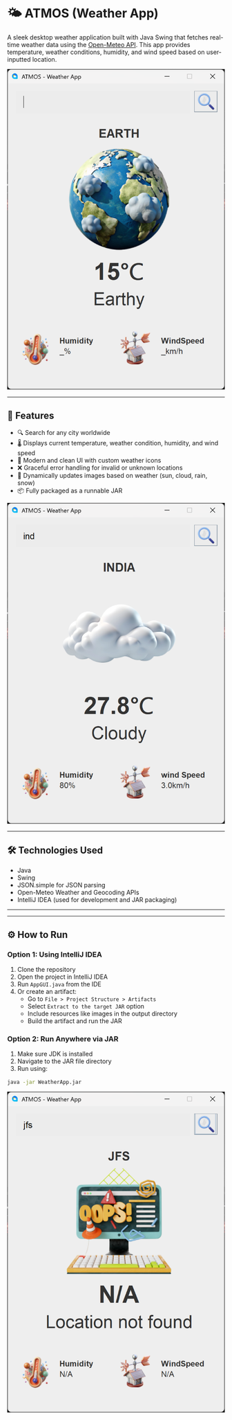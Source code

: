 # 🌤️ ATMOS (Weather App)

A sleek desktop weather application built with Java Swing that fetches real-time weather data using the [Open-Meteo API](https://open-meteo.com/). This app provides temperature, weather conditions, humidity, and wind speed based on user-inputted location.

![screenshot](https://github.com/KartikUgale/ATMOS-weather_app/blob/main/src/main/resources/SC/sc_earth.png?raw=true)

---

## 🚀 Features

- 🔍 Search for any city worldwide
- 🌡️ Displays current temperature, weather condition, humidity, and wind speed
- 🎨 Modern and clean UI with custom weather icons
- ❌ Graceful error handling for invalid or unknown locations
- 🔄 Dynamically updates images based on weather (sun, cloud, rain, snow)
- 📦 Fully packaged as a runnable JAR

![screenshot](https://github.com/KartikUgale/ATMOS-weather_app/blob/main/src/main/resources/SC/sc_ind.png?raw=true)

---

## 🛠️ Technologies Used

- Java
- Swing
- JSON.simple for JSON parsing
- Open-Meteo Weather and Geocoding APIs
- IntelliJ IDEA (used for development and JAR packaging)

---


---

## ⚙️ How to Run

### Option 1: Using IntelliJ IDEA

1. Clone the repository
2. Open the project in IntelliJ IDEA
3. Run `AppGUI.java` from the IDE
4. Or create an artifact:
   - Go to `File > Project Structure > Artifacts`
   - Select `Extract to the target JAR` option
   - Include resources like images in the output directory
   - Build the artifact and run the JAR

### Option 2: Run Anywhere via JAR

1. Make sure JDK is installed
2. Navigate to the JAR file directory
3. Run using:

```bash
java -jar WeatherApp.jar            
```

![screenshot](https://github.com/KartikUgale/ATMOS-weather_app/blob/main/src/main/resources/SC/sc_NA.png?raw=true)
